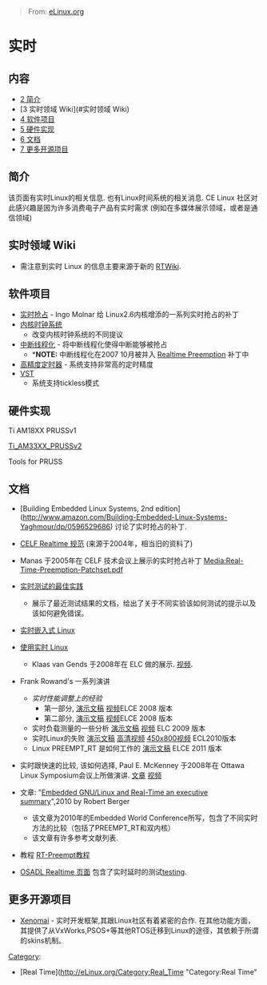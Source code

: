 > From: [eLinux.org](http://eLinux.org/Real_Time "http://eLinux.org/Real_Time")


# 实时







## 内容

-   [2 简介](#简介)
-   [3 实时领域 Wiki](#实时领域 Wiki)
-   [4 软件项目](#软件项目)
-   [5 硬件实现](#硬件实现)
-   [6 文档](#文档)
-   [7 更多开源项目](#更多开源项目)


## 简介

该页面有实时Linux的相关信息. 也有Linux时间系统的相关消息. CE Linux 社区对此感兴趣是因为许多消费电子产品有实时需求 (例如在多媒体展示领域，或者是通信领域)

## 实时领域 Wiki

-   需注意到实时 Linux 的信息主要来源于新的 [RTWiki](http://rt.wiki.kernel.org/).

## 软件项目

-   [实时抢占](http://eLinux.org/Realtime_Preemption "Realtime Preemption") -
    Ingo Molnar 给 Linux2.6内核增添的一系列实时抢占的补丁
-   [内核时钟系统](http://eLinux.org/Kernel_Timer_Systems "内核时钟系统")
    - 改变内核时钟系统的不同提议
-   [中断线程化](http://eLinux.org/Soft_IRQ_Threads "中断线程化") -
    将中断线程化使得中断能够被抢占
    -   ***NOTE:** 中断线程化在2007 10月被并入 [Realtime Preemption](http://eLinux.org/Realtime_Preemption "Realtime Preemption") 补丁中
-   [高精度定时器](http://eLinux.org/High_Resolution_Timers "高精度定时器") - 系统支持非常高的定时精度
-   [VST](http://eLinux.org/Variable_Scheduling_Timeouts "Variable Scheduling Timeouts")
    - 系统支持tickless模式

## 硬件实现

Ti AM18XX PRUSSv1

[Ti\_AM33XX\_PRUSSv2](http://eLinux.org/Ti_AM33XX_PRUSSv2 "Ti AM33XX PRUSSv2")

Tools for PRUSS



## 文档

-   [Building Embedded Linux Systems, 2nd edition]
    (http://www.amazon.com/Building-Embedded-Linux-Systems-Yaghmour/dp/0596529686)
    讨论了实时抢占的补丁.
-   [CELF Realtime 规范](http://tree.celinuxforum.org/CelfPubWiki/RTSpecDraft_5fR2)
    (来源于2004年，相当旧的资料了)
-   Manas 于2005年在 CELF 技术会议上展示的实时抢占补丁
    [Media:Real-Time-Preemption-Patchset.pdf](http://eLinux.org/images/4/4e/Real-Time-Preemption-Patchset.pdf "Real-Time-Preemption-Patchset.pdf")
-   [实时测试的最佳实践](http://eLinux.org/Realtime_Testing_Best_Practices "Realtime Testing Best Practices")
    - 展示了最近测试结果的文档，给出了关于不同实验该如何测试的提示以及该如何避免错误。
-   [实时嵌入式 Linux](http://free-electrons.com/articles/realtime/)
-   [使用实时 Linux](http://www.celinux.org/elc08_presentations/Using_Real-Time_Linux.KlaasVanGend.ELC2008.pdf)
    - Klaas van Gends 于2008年在 ELC 做的展示. [视频](http://free-electrons.com/pub/video/2008/elc/elc2008-klaas-van-gend-using-real-time-linux.ogg).
-   Frank Rowand's 一系列演讲
    -   *实时性能调整上的经验*
        -   第一部分,
            [演示文稿](http://tree.celinuxforum.org/CelfPubWiki/ELCEurope2008Presentations?action=AttachFile&do=get&target=adventures_in_real_time_performance_tuning_part_1-no_hidden.pdf)
            [视频](http://free-electrons.com/pub/video/2008/elce/elce2008-rowand-adventures-real-time-part1.ogv)ELCE 2008 版本
        -   第二部分,
            [演示文稿](http://tree.celinuxforum.org/CelfPubWiki/ELCEurope2008Presentations?action=AttachFile&do=get&target=adventures_in_real_time_performance_tuning_part_2-no_hidden.pdf)
            [视频](http://free-electrons.com/pub/video/2008/elce/elce2008-rowand-adventures-real-time-part2.ogv)ELCE 2008 版本
    -   实时负载测量的一些分析
        [演示文稿](http://tree.celinuxforum.org/CelfPubWiki/ELC2009Presentations?action=AttachFile&do=get&target=musings_on_analysis_of_measurements_of_a_real-time_workload.pdf)
        [视频](http://free-electrons.com/pub/video/2009/elce/elce2009-rowand-measurement-diagnostic-tools.ogv)         ELC 2009 版本
    -   实时Linux的失败
        [演示文稿](http://eLinux.org/images/b/be/Real_time_linux_failure.pdf "Real time linux failure.pdf")
        [高清视频](http://free-electrons.com/pub/video/2011/elc/elc-2011-rowand-real-time-issues-i-cache-locks.webm)
        [450x800视频](http://free-electrons.com/pub/video/2011/elc/elc-2011-rowand-real-time-issues-i-cache-locks-x450p.webm) ECL2010版本
    -   Linux PREEMPT\_RT 是如何工作的
        [演示文稿](http://eLinux.org/images/5/51/Elce11_rowand.pdf "Elce11 rowand.pdf") ELCE 2011 版本
-   实时跟快速的比较, 该如何选择, Paul E.
    McKenney 于2008年在 Ottawa Linux Symposium会议上所做演讲.
    [文章](http://ols.fedoraproject.org/OLS/Reprints-2008/mckenney-reprint.pdf)
    [视频](http://free-electrons.com/pub/video/2008/ols/ols2008-paul-mckenney-real-time-vs-real-fast.ogg)

-   文章: "[Embedded GNU/Linux and Real-Time an executive
    summary](http://www.reliableembeddedsystems.com/pdfs/2010_03_04_rt_linux.pdf)",2010 by Robert Berger
    -   该文章为2010年的Embedded World Conference所写，包含了不同实时方法的比较（包括了PREEMPT_RT和双内核）
    -   该文章有许多参考文献列表.
-   教程 [RT-Preempt教程](http://eLinux.org/RT-Preempt_Tutorial "RT-Preempt Tutorial")
-   [OSADL Realtime 页面](https://www.osadl.org/Realtime-Linux.projects-realtime-linux.0.html)
    包含了实时延时的测试[testing](https://www.osadl.org/Continuous-latency-monitoring.qa-farm-monitoring.0.html).

## 更多开源项目

-   [Xenomai](http://www.xenomai.org) - 实时开发框架,其跟Linux社区有着紧密的合作. 在其他功能方面，其提供了从VxWorks,PSOS+等其他RTOS迁移到Linux的途径，其依赖于所谓的skins机制。


[Category](http://eLinux.org/Special:Categories "Special:Categories"):

-   [Real Time](http://eLinux.org/Category:Real_Time "Category:Real Time"
